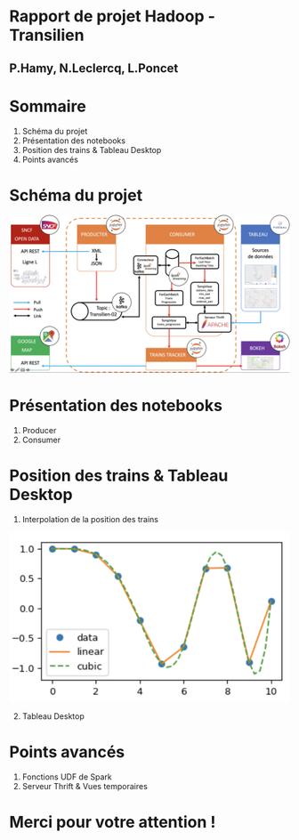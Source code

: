 Rapport de projet Hadoop - Transilien
=============================

P.Hamy, N.Leclercq, L.Poncet
--

Sommaire
==========

1. Schéma du projet
2. Présentation des notebooks
3. Position des trains & Tableau Desktop
4. Points avancés

Schéma du projet
==========

<p align="center">
  <img src="./project_schema.png">
</p>

Présentation des notebooks
==========

1. Producer
2. Consumer

Position des trains & Tableau Desktop
==========

1. Interpolation de la position des trains

<p align="center">
  <img src="../rapport/pictures/Interpolation.png">
</p>

2. Tableau Desktop

Points avancés
==========

1. Fonctions UDF de Spark
2. Serveur Thrift & Vues temporaires

Merci pour votre attention !
==========
